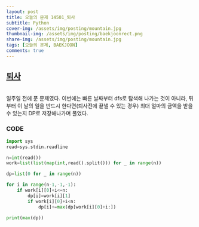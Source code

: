 ```yaml
---
layout: post
title: 오늘의 문제 14501_퇴사
subtitle: Python
cover-img: /assets/img/posting/mountain.jpg
thumbnail-img: /assets/img/posting/baekjoonrect.png
share-img: /assets/img/posting/mountain.jpg
tags: [오늘의 문제, BAEKJOON]
comments: true
---
```


## [퇴사](https://www.acmicpc.net/problem/14501)

<br>
일주일 전에 푼 문제였다. 
이번에는 빠른 날짜부터 dfs로 탐색해 나가는 것이 아니라, 
뒤 부터 이 날의 일을 반드시 한다면(퇴사전에 끝낼 수 있는 경우) 최대 얼마의 금액을 받을 수 있는지 DP로 저장해나가며 풀었다.
<br>

### CODE

```python
import sys
read=sys.stdin.readline

n=int(read())
work=list(list(map(int,read().split())) for _ in range(n))

dp=list(0 for _ in range(n))

for i in range(n-1,-1,-1):
    if work[i][0]+i<=n:
        dp[i]=work[i][1]
        if work[i][0]+i<n:
            dp[i]+=max(dp[work[i][0]+i:])

print(max(dp))
```

<br>
